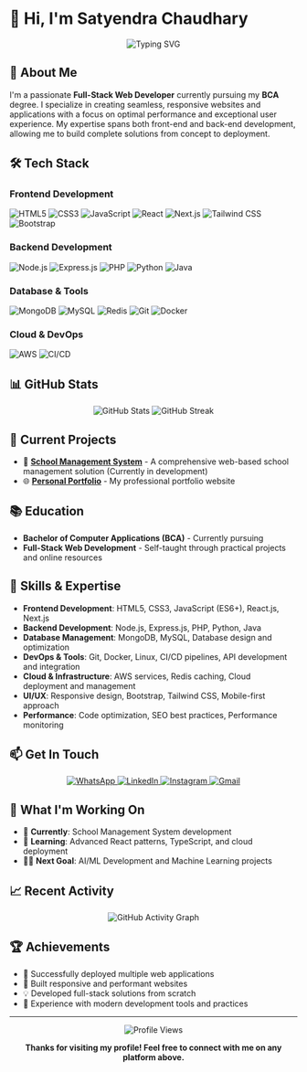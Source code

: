 # 👋 Hi, I'm Satyendra Chaudhary

<div align="center">
  <img src="https://readme-typing-svg.herokuapp.com?font=Fira+Code&weight=500&size=25&pause=1000&color=4F46E5&center=true&vCenter=true&width=600&height=100&lines=Full-Stack+Web+Developer;BCA+Student;Passionate+Coder" alt="Typing SVG" />
</div>

## 🚀 About Me

I'm a passionate **Full-Stack Web Developer** currently pursuing my **BCA** degree. I specialize in creating seamless, responsive websites and applications with a focus on optimal performance and exceptional user experience. My expertise spans both front-end and back-end development, allowing me to build complete solutions from concept to deployment.

## 🛠️ Tech Stack

### Frontend Development
![HTML5](https://img.shields.io/badge/HTML5-E34F26?style=for-the-badge&logo=html5&logoColor=white)
![CSS3](https://img.shields.io/badge/CSS3-1572B6?style=for-the-badge&logo=css3&logoColor=white)
![JavaScript](https://img.shields.io/badge/JavaScript-F7DF1E?style=for-the-badge&logo=javascript&logoColor=black)
![React](https://img.shields.io/badge/React-20232A?style=for-the-badge&logo=react&logoColor=61DAFB)
![Next.js](https://img.shields.io/badge/Next.js-000000?style=for-the-badge&logo=next.js&logoColor=white)
![Tailwind CSS](https://img.shields.io/badge/Tailwind_CSS-38B2AC?style=for-the-badge&logo=tailwind-css&logoColor=white)
![Bootstrap](https://img.shields.io/badge/Bootstrap-563D7C?style=for-the-badge&logo=bootstrap&logoColor=white)

### Backend Development
![Node.js](https://img.shields.io/badge/Node.js-43853D?style=for-the-badge&logo=node.js&logoColor=white)
![Express.js](https://img.shields.io/badge/Express.js-404D59?style=for-the-badge&logo=express&logoColor=white)
![PHP](https://img.shields.io/badge/PHP-777BB4?style=for-the-badge&logo=php&logoColor=white)
![Python](https://img.shields.io/badge/Python-3776AB?style=for-the-badge&logo=python&logoColor=white)
![Java](https://img.shields.io/badge/Java-ED8B00?style=for-the-badge&logo=openjdk&logoColor=white)

### Database & Tools
![MongoDB](https://img.shields.io/badge/MongoDB-4EA94B?style=for-the-badge&logo=mongodb&logoColor=white)
![MySQL](https://img.shields.io/badge/MySQL-4479A1?style=for-the-badge&logo=mysql&logoColor=white)
![Redis](https://img.shields.io/badge/Redis-DC382D?style=for-the-badge&logo=redis&logoColor=white)
![Git](https://img.shields.io/badge/Git-F05032?style=for-the-badge&logo=git&logoColor=white)
![Docker](https://img.shields.io/badge/Docker-2496ED?style=for-the-badge&logo=docker&logoColor=white)

### Cloud & DevOps
![AWS](https://img.shields.io/badge/AWS-FF9900?style=for-the-badge&logo=amazonaws&logoColor=white)
![CI/CD](https://img.shields.io/badge/CI%2FCD-2496ED?style=for-the-badge&logo=jenkins&logoColor=white)

## 📊 GitHub Stats

<div align="center">
  <img src="https://github-readme-stats.vercel.app/api?username=satyendrachaudhary&show_icons=true&theme=radical" alt="GitHub Stats" />
  <img src="https://github-readme-streak-stats.herokuapp.com/?user=satyendrachaudhary&theme=radical" alt="GitHub Streak" />
</div>

## 🚧 Current Projects

- 🔨 **[School Management System](https://github.com/satyendrachaudhary/school-management-system)** - A comprehensive web-based school management solution (Currently in development)
- 🌐 **[Personal Portfolio](https://satyendra-theta.vercel.app/)** - My professional portfolio website

## 📚 Education

- **Bachelor of Computer Applications (BCA)** - Currently pursuing
- **Full-Stack Web Development** - Self-taught through practical projects and online resources

## 🎯 Skills & Expertise

- **Frontend Development**: HTML5, CSS3, JavaScript (ES6+), React.js, Next.js
- **Backend Development**: Node.js, Express.js, PHP, Python, Java
- **Database Management**: MongoDB, MySQL, Database design and optimization
- **DevOps & Tools**: Git, Docker, Linux, CI/CD pipelines, API development and integration
- **Cloud & Infrastructure**: AWS services, Redis caching, Cloud deployment and management
- **UI/UX**: Responsive design, Bootstrap, Tailwind CSS, Mobile-first approach
- **Performance**: Code optimization, SEO best practices, Performance monitoring

## 📫 Get In Touch

<div align="center">
  <a href="https://wa.me/918840859444" target="_blank">
    <img src="https://img.shields.io/badge/WhatsApp-25D366?style=for-the-badge&logo=whatsapp&logoColor=white" alt="WhatsApp" />
  </a>
  <a href="https://www.linkedin.com/in/satyendra-chaudhary-b958632b9" target="_blank">
    <img src="https://img.shields.io/badge/LinkedIn-0077B5?style=for-the-badge&logo=linkedin&logoColor=white" alt="LinkedIn" />
  </a>
  <a href="https://www.instagram.com/satyendrachaudhary143?igsh=YzljYTk1ODg3Zg==" target="_blank">
    <img src="https://img.shields.io/badge/Instagram-E4405F?style=for-the-badge&logo=instagram&logoColor=white" alt="Instagram" />
  </a>
  <a href="mailto:satyendrachaudhary38@gmail.com">
    <img src="https://img.shields.io/badge/Gmail-D14836?style=for-the-badge&logo=gmail&logoColor=white" alt="Gmail" />
  </a>
</div>

## 🌟 What I'm Working On

- 🔭 **Currently**: School Management System development
- 🌱 **Learning**: Advanced React patterns, TypeScript, and cloud deployment
- 👨‍💻 **Next Goal**: AI/ML Development and Machine Learning projects

## 📈 Recent Activity

<div align="center">
  <img src="https://github-readme-activity-graph.vercel.app/graph?username=satyendrachaudhary&theme=react-dark" alt="GitHub Activity Graph" />
</div>

## 🏆 Achievements

- 🎯 Successfully deployed multiple web applications
- 🚀 Built responsive and performant websites
- 💡 Developed full-stack solutions from scratch
- 🔧 Experience with modern development tools and practices

---

<div align="center">
  <img src="https://komarev.com/ghpvc/?username=satyendrachaudhary&style=flat-square&color=blue" alt="Profile Views" />
  
  **Thanks for visiting my profile! Feel free to connect with me on any platform above.**
</div>
